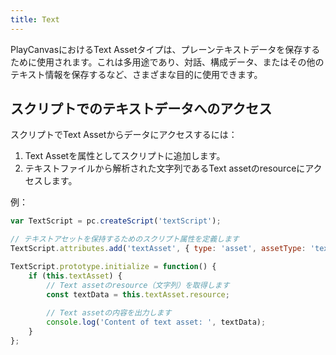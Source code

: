 ```yaml
---
title: Text
---
```


PlayCanvasにおけるText Assetタイプは、プレーンテキストデータを保存するために使用されます。これは多用途であり、対話、構成データ、またはその他のテキスト情報を保存するなど、さまざまな目的に使用できます。

## スクリプトでのテキストデータへのアクセス

スクリプトでText Assetからデータにアクセスするには：

1. Text Assetを属性としてスクリプトに追加します。
2. テキストファイルから解析された文字列であるText assetのresourceにアクセスします。

例：

```javascript
var TextScript = pc.createScript('textScript');

// テキストアセットを保持するためのスクリプト属性を定義します
TextScript.attributes.add('textAsset', { type: 'asset', assetType: 'text' });

TextScript.prototype.initialize = function() {
    if (this.textAsset) {
        // Text assetのresource（文字列）を取得します
        const textData = this.textAsset.resource;
        
        // Text assetの内容を出力します
        console.log('Content of text asset: ', textData);
    }
};
```
